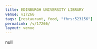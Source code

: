```yaml
---
title: EDINBURGH UNIVERSITY LIBRARY
venue: v17266
tags: [restaurant, food, "fhrs:523156"]
permalink: /v/17266/
layout: venue
---
```

null